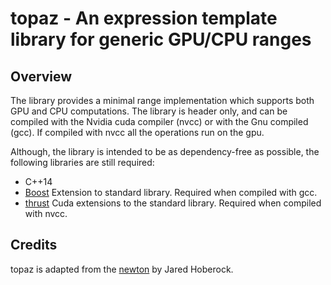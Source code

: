 # topaz - An expression template library for generic GPU/CPU ranges


## Overview

The library provides a minimal range implementation which supports both GPU and CPU computations. The library is header only,
and can be compiled with the Nvidia cuda compiler (nvcc) or with the Gnu compiled (gcc). If compiled with nvcc all the
operations run on the gpu.

Although, the library is intended to be as dependency-free as possible, the following libraries are still required:

- C++14
- [Boost](https://www.boost.org/) Extension to standard library. Required when compiled with gcc.
- [thrust](https://thrust.github.io/) Cuda extensions to the standard library. Required when compiled with nvcc.


## Credits
topaz is adapted from the [newton](https://github.com/jaredhoberock/newton) by Jared Hoberock. 
